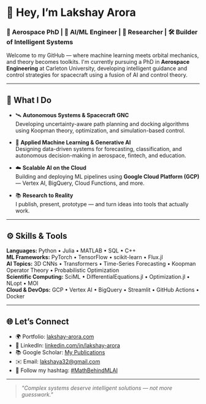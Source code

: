 # 👋 Hey, I’m Lakshay Arora

### 🚀 Aerospace PhD | 🤖 AI/ML Engineer | 🧠 Researcher | 🛠 Builder of Intelligent Systems

Welcome to my GitHub — where machine learning meets orbital mechanics, and theory becomes toolkits. I'm currently pursuing a PhD in **Aerospace Engineering** at Carleton University, developing intelligent guidance and control strategies for spacecraft using a fusion of AI and control theory.

---

## 🧠 What I Do

- 🛰 **Autonomous Systems & Spacecraft GNC**  
  Developing uncertainty-aware path planning and docking algorithms using Koopman theory, optimization, and simulation-based control.

- 🤖 **Applied Machine Learning & Generative AI**  
  Designing data-driven systems for forecasting, classification, and autonomous decision-making in aerospace, fintech, and education.

- ☁️ **Scalable AI on the Cloud**  
  Building and deploying ML pipelines using **Google Cloud Platform (GCP)** — Vertex AI, BigQuery, Cloud Functions, and more.

- 📚 **Research to Reality**  
  I publish, present, prototype — and turn ideas into tools that actually work.

---

## ⚙️ Skills & Tools

**Languages:** Python • Julia • MATLAB • SQL • C++  
**ML Frameworks:** PyTorch • TensorFlow • scikit-learn • Flux.jl  
**AI Topics:** 3D CNNs • Transformers • Time-Series Forecasting • Koopman Operator Theory • Probabilistic Optimization  
**Scientific Computing:** SciML • DifferentialEquations.jl • Optimization.jl • NLopt • MOI  
**Cloud & DevOps:** GCP • Vertex AI • BigQuery • Streamlit • GitHub Actions • Docker  

---

## 🌐 Let’s Connect

- 🌍 Portfolio: [lakshay-arora.com](https://www.lakshay-arora.com)  
- 💼 LinkedIn: [linkedin.com/in/lakshay-arora](https://www.linkedin.com/in/lakshay-arora)  
- 📚 Google Scholar: [My Publications](https://scholar.google.ca/citations?user=NsDjY2AAAAAJ&hl=en)  
- ✉️ Email: lakshaya32@gmail.com  
- 🧠 Follow my hashtag: [#MathBehindMLAI](https://www.linkedin.com/feed/hashtag/?keywords=mathbehindmlai)

---

> _"Complex systems deserve intelligent solutions — not more guesswork."_
